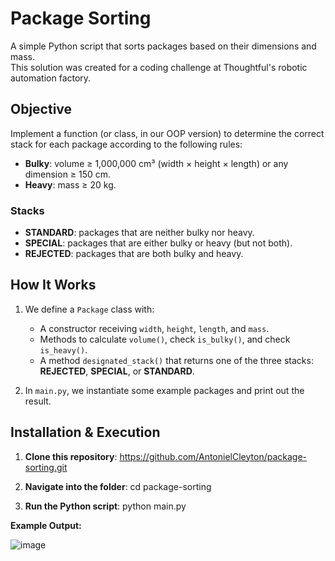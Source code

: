 # Package Sorting

A simple Python script that sorts packages based on their dimensions and mass.  
This solution was created for a coding challenge at Thoughtful's robotic automation factory.

## Objective

Implement a function (or class, in our OOP version) to determine the correct stack for each package according to the following rules:

- **Bulky**: volume ≥ 1,000,000 cm³ (width × height × length) or any dimension ≥ 150 cm.
- **Heavy**: mass ≥ 20 kg.

### Stacks

- **STANDARD**: packages that are neither bulky nor heavy.
- **SPECIAL**: packages that are either bulky or heavy (but not both).
- **REJECTED**: packages that are both bulky and heavy.

## How It Works

1. We define a `Package` class with:
   - A constructor receiving `width`, `height`, `length`, and `mass`.
   - Methods to calculate `volume()`, check `is_bulky()`, and check `is_heavy()`.
   - A method `designated_stack()` that returns one of the three stacks: **REJECTED**, **SPECIAL**, or **STANDARD**.

2. In `main.py`, we instantiate some example packages and print out the result.

## Installation & Execution

1. **Clone this repository**:
   https://github.com/AntonielCleyton/package-sorting.git

2. **Navigate into the folder**:
   cd package-sorting
   
3. **Run the Python script**:
   python main.py

**Example Output:**

![image](https://github.com/user-attachments/assets/cff0d5ad-c047-466f-8cc5-2e46e39e2cff)
